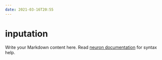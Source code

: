 ```yaml
---
date: 2021-03-16T20:55
---
```


# inputation

Write your Markdown content here. Read [neuron documentation](https://neuron.zettel.page/2011404.html) for syntax help.

